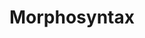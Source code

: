 ---
title: "Morphosyntax"
layout: textlay
excerpt: "Morphosyntax"
sitemap: false
permalink: /morphosyntax/
parse_block_html: true
---
